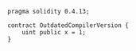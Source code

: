 ```solidity
pragma solidity 0.4.13;

contract OutdatedCompilerVersion {
    uint public x = 1;
}
```